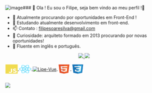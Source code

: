 ![image](https://github.com/FilipeSoaresS/FilipeSoaresS/assets/108681200/a1014d64-b529-4a4f-9ce8-17b5aa9488dd)### 👋 Ola ! Eu sou o Filipe, seja bem vindo ao meu perfil !🤙

- 🔭 Atualmente procurando por oportunidades em Front-End !
- 🌱 Estudando atualmente desenvolvimento em front-end.
- 📫 Contato : filipesoaresilva@gmail.com
- 🤔 Curiosidade: arquiteto formado em 2013 procurando por novas oportunidades!
- 👅 Fluente em inglês e português.

<div align="center">
  <a href="https://github.com/FilipeSoaresS">
  <img height="180em" src="https://github-readme-stats.vercel.app/api?username=FilipeSoaresS&show_icons=true&theme=dark&include_all_commits=true&count_private=true"/>
  <img height="180em" src="https://github-readme-stats.vercel.app/api/top-langs/?username=FilipeSoaresS&layout=compact&langs_count=7&theme=dark"/>
</div>
  
<div style="display: inline_block"><br>
  <img align="center" alt="Lipe-Js" height="30" width="40" src="https://raw.githubusercontent.com/devicons/devicon/master/icons/javascript/javascript-plain.svg">
  <img align="center" alt="Lipe-React" height="30" width="40" src="https://raw.githubusercontent.com/devicons/devicon/master/icons/react/react-original.svg">
  <img align="center" alt="Lipe-Vue" height="30" width="40" src="https://raw.githubusercontent.com/devicons/devicon/master/icons/vue/vue-original.svg">
  <img align="center" alt="Lipe-HTML" height="30" width="40" src="https://raw.githubusercontent.com/devicons/devicon/master/icons/html5/html5-original.svg">
  <img align="center" alt="Lipe-CSS" height="30" width="40" src="https://raw.githubusercontent.com/devicons/devicon/master/icons/css3/css3-original.svg">

  
  
  
</div>
  
  ##
  
<div>
  
  <a href="https://www.linkedin.com/in/filipe-soares-616854243/" target="_blank"><img src="https://img.shields.io/badge/-LinkedIn-%230077B5?style=for-the-       badge&logo=linkedin&logoColor=white" target="_blank"></a>   
  
</div>

